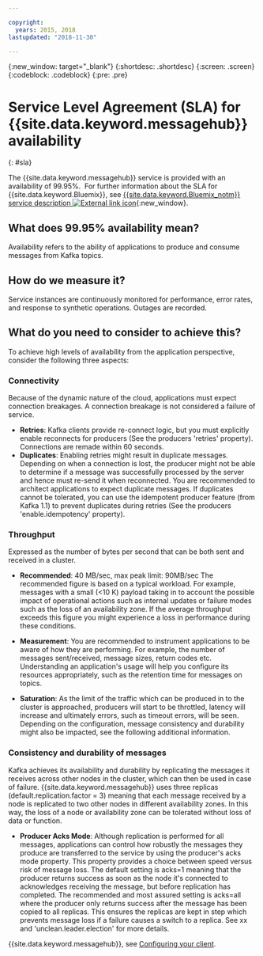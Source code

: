 ```yaml
---

copyright:
  years: 2015, 2018
lastupdated: "2018-11-30"

---
```


{:new_window: target="_blank"}
{:shortdesc: .shortdesc}
{:screen: .screen}
{:codeblock: .codeblock}
{:pre: .pre}

# Service Level Agreement (SLA) for {{site.data.keyword.messagehub}} availability
{: #sla}

The {{site.data.keyword.messagehub}} service is provided with an availability of 99.95%. 
For further information about the SLA for {{site.data.keyword.Bluemix}}, see
[{{site.data.keyword.Bluemix_notm}} service description ![External link icon](../../icons/launch-glyph.svg "External link icon")](https://www-03.ibm.com/software/sla/sladb.nsf/pdf/6605-14/$file/i126-6605-14_08-2018_en_US.pdf){:new_window}.

## What does 99.95% availability mean?

Availability refers to the ability of applications to produce and consume messages from Kafka topics.

## How do we measure it?

Service instances are continuously monitored for performance, error rates, and response to synthetic operations. Outages are recorded.

## What do you need to consider to achieve this?

To achieve high levels of availability from the application perspective, consider the following three aspects:


### Connectivity

Because of the dynamic nature of the cloud, applications must expect connection breakages. A connection breakage is not considered a failure of service.
* **Retries**:
Kafka clients provide re-connect logic, but you must explicitly enable reconnects for producers (See the producers 'retries' property). Connections are remade within 60 seconds.    
* **Duplicates**:
Enabling retries might result in duplicate messages. Depending on when a connection is lost, the producer might not be able to determine if a message was successfully processed by the server and hence must re-send it when reconnected. You are recommended to architect applications to expect duplicate messages. If duplicates cannot be tolerated, you can use the idempotent producer feature (from Kafka 1.1) to prevent duplicates during retries (See the producers 'enable.idempotency' property).

### Throughput

Expressed as the number of bytes per second that can be both sent and received in a cluster. 
* **Recommended**:
40 MB/sec, max peak limit: 90MB/sec
The recommended figure is based on a typical workload. For example, messages with a small (<10 K) payload taking in to account the possible impact of operational actions such as internal updates or failure modes such as the loss of an availability zone. If the average throughput exceeds this figure you might experience a loss in performance during these conditions.

* **Measurement**:
You are recommended to instrument applications to be aware of how they are performing. For example, the number of messages sent/received, message sizes, return codes etc. Understanding an application's usage will help you configure its resources appropriately, such as the retention time for messages on topics.

* **Saturation**:
As the limit of the traffic which can be produced in to the cluster is approached, producers will start to be throttled, latency will increase and ultimately errors, such as timeout errors, will be seen. Depending on the configuration, message consistency and durability might also be impacted, see the following additional information.

### Consistency and durability of messages

Kafka achieves its availability and durability by replicating the messages it receives across other nodes in the cluster, which can then be used in case of failure. {{site.data.keyword.messagehub}} uses three replicas (default.replication.factor = 3) meaning that each message received by a node is replicated to two other nodes in different availability zones. In this way, the loss of a node or availability zone can be tolerated without loss of data or function.

* **Producer Acks Mode**:
Although replication is performed for all messages, applications can control how robustly the messages they produce are transferred to the service by using the producer's acks mode property. This property provides a choice between speed versus risk of message loss. The default setting is acks=1 meaning that the producer returns success as soon as the node it's connected to acknowledges receiving the message, but before replication has completed. The recommended and most assured setting is acks=all where the producer only returns success after the message has been copied to all replicas. This ensures the replicas are kept in step which prevents message loss if a failure causes a switch to a replica. See xx and 'unclean.leader.election' for more details. 


{{site.data.keyword.messagehub}}, see [Configuring your client](/docs/services/EventStreams/eventstreams063.html).
